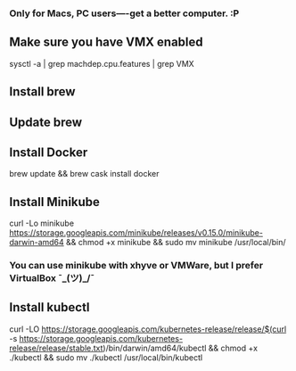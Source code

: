 ### Only for Macs, PC users—-get a better computer. :P

## Make sure you have VMX enabled 

sysctl -a | grep machdep.cpu.features | grep VMX

## Install brew 
## Update brew
## Install Docker

brew update && brew cask install docker

## Install Minikube 

curl -Lo minikube https://storage.googleapis.com/minikube/releases/v0.15.0/minikube-darwin-amd64 && chmod +x minikube && sudo mv minikube /usr/local/bin/

### You can use minikube with xhyve or VMWare, but I prefer VirtualBox  ¯\_(ツ)_/¯


## Install kubectl

curl -LO https://storage.googleapis.com/kubernetes-release/release/$(curl -s https://storage.googleapis.com/kubernetes-release/release/stable.txt)/bin/darwin/amd64/kubectl && chmod +x ./kubectl && sudo mv ./kubectl /usr/local/bin/kubectl


